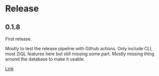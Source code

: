 # Release

## 0.1.8

First release.

Mostly to test the release pipeline with Github actions.
Only include CLI, most ZiQL features here but still missing some part.
Mostly missing thing around the database to make it usable.

[Link](https://github.com/MrBounty/ZipponDB/releases/tag/0.1.8)
